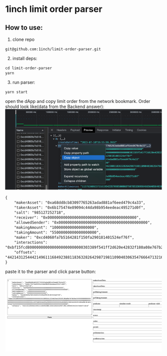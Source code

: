 # 1inch limit order parser

## How to use:
1. clone repo 
```
git@github.com:1inch/limit-order-parser.git
```
2. install deps:
```
cd limit-order-parser
yarn
```
3. run parser:
```
yarn start
```

open the dApp and copy limit order from the network bookmark. Order should look like(data from the Backend answer):
![img.png](readme-imgs/img.png)
```
{
    "makerAsset": "0xa68dd8cb83097765263adad881af6eed479c4a33",
    "takerAsset": "0x6b175474e89094c44da98b954eedeac495271d0f",
    "salt": "985127252718",
    "receiver": "0x0000000000000000000000000000000000000000",
    "allowedSender": "0x0000000000000000000000000000000000000000",
    "makingAmount": "1000000000000000000",
    "takingAmount": "55000000000000000000",
    "maker": "0xcd4060fa7b5164281f150fa290181401524ef76f",
    "interactions": "0xbf15fcd8000000000000000000000000303389f541ff2d620e42832f180a08e767b28e10000000000000000000000000000000000000000000000000000000000000004000000000000000000000000000000000000000000000000000000000000000242cc2878d0064b6f0a300000000000000cd4060fa7b5164281f150fa290181401524ef76f00000000000000000000000000000000000000000000000000000000",
    "offsets": "4421431254442149611168492388118363282642987198110904030635476664713216"
}
```
paste it to the parser and click parse button:

![img.png](readme-imgs/img-2.png)
